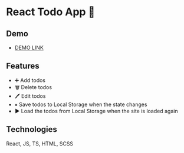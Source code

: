 # React Todo App 📝
## Demo
- [DEMO LINK](https://nikachu404.github.io/todo-app/)

## Features
<ul>
<li>➕ Add todos</li>
<li>🗑️ Delete todos</li>
<li>🖊️ Edit todos</li>
<li>⏸ Save todos to Local Storage when the state changes</li>
<li>▶️ Load the todos from Local Storage when the site is loaded again</li>
</ul>

## Technologies
React, JS, TS, HTML, SCSS
